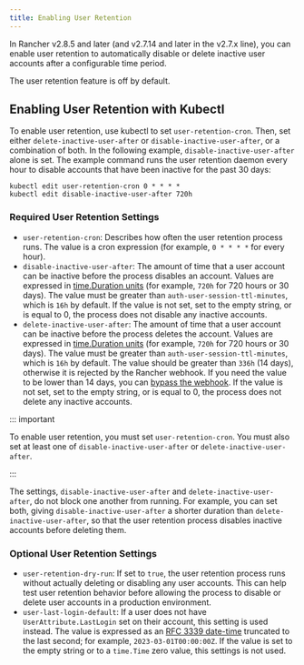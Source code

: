 ```yaml
---
title: Enabling User Retention
---
```


<head>
  <link rel="canonical" href="https://ranchermanager.docs.rancher.com/how-to-guides/advanced-user-guides/enable-user-retention.md"/>
</head>

In Rancher v2.8.5 and later (and v2.7.14 and later in the v2.7.x line), you can enable user retention to automatically disable or delete inactive user accounts after a configurable time period.

The user retention feature is off by default.

## Enabling User Retention with Kubectl

To enable user retention, use kubectl to set `user-retention-cron`. Then, set either `delete-inactive-user-after` or `disable-inactive-user-after`, or a combination of both. In the following example, `disable-inactive-user-after` alone is set. The example command runs the user retention daemon every hour to disable accounts that have been inactive for the past 30 days:

```
kubectl edit user-retention-cron 0 * * * *
kubectl edit disable-inactive-user-after 720h
```

### Required User Retention Settings

- `user-retention-cron`: Describes how often the user retention process runs. The value is a cron expression (for example, `0 * * * *` for every hour).
- `disable-inactive-user-after`: The amount of time that a user account can be inactive before the process disables an account. Values are expressed in [time.Duration units](https://pkg.go.dev/time#ParseDuration) (for example, `720h` for 720 hours or 30 days). The value must be greater than `auth-user-session-ttl-minutes`, which is `16h` by default. If the value is not set, set to the empty string, or is equal to 0, the process does not disable any inactive accounts.
- `delete-inactive-user-after`: The amount of time that a user account can be inactive before the process deletes the account. Values are expressed in [time.Duration units](https://pkg.go.dev/time#ParseDuration) (for example, `720h` for 720 hours or 30 days). The value must be greater than `auth-user-session-ttl-minutes`, which is `16h` by default. The value should be greater than `336h` (14 days), otherwise it is rejected by the Rancher webhook. If you need the value to be lower than 14 days, you can [bypass the webhook](../../reference-guides/rancher-webhook.md#bypassing-the-webhook). If the value is not set, set to the empty string, or is equal to 0, the process does not delete any inactive accounts.

::: important

To enable user retention, you must set `user-retention-cron`. You must also set at least one of  `disable-inactive-user-after` or `delete-inactive-user-after`.

:::

The settings, `disable-inactive-user-after` and  `delete-inactive-user-after`, do not block one another from  running. For example, you can set both, giving `disable-inactive-user-after` a shorter duration than `delete-inactive-user-after`, so that the user retention process disables inactive accounts before deleting them.

### Optional User Retention Settings

- `user-retention-dry-run`: If set to `true`, the user retention process runs without actually deleting or disabling any user accounts. This can help test user retention behavior before allowing the process to disable or delete user accounts in a production environment.
- `user-last-login-default`: If a user does not have `UserAttribute.LastLogin` set on their account, this setting is used instead. The value is expressed as an [RFC 3339 date-time](https://datatracker.ietf.org/doc/html/rfc3339#section-5.6) truncated to the last second; for example, `2023-03-01T00:00:00Z`. If the value is set to the empty string or to a `time.Time` zero value, this settings is not used.